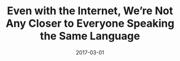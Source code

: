 ---
title: "Even with the Internet, We’re Not Any Closer to Everyone Speaking the Same Language"
collection: otherpubs
permalink: /otherpubs/2017-03-01-language
excerpt: ''
date: 2017-03-01
venue: 'London School of Economics Businsess Review'
paperurl: 'http://eprints.lse.ac.uk/id/eprint/79932'
citation: 'Clingingsmith (2017). &quot;Even with the Internet, We’re Not Any Closer to Everyone Speaking the Same Language&quot; <i>London School of Economics Business Review</i>. March 21st.'
---
